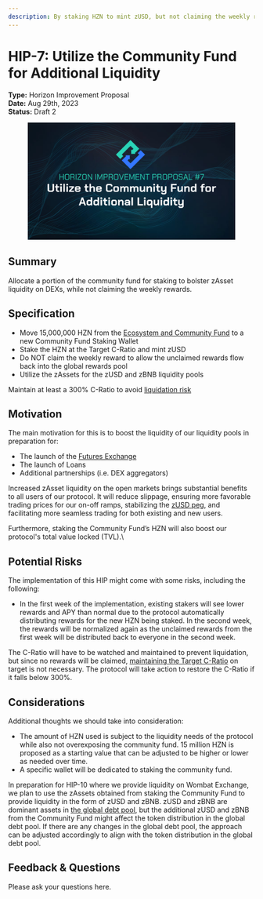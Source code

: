 ```yaml
---
description: By staking HZN to mint zUSD, but not claiming the weekly reward
---
```


# HIP-7: Utilize the Community Fund for Additional Liquidity

**Type:** Horizon Improvement Proposal \
**Date:** Aug 29th, 2023\
**Status:** Draft 2

<figure><img src="../../../.gitbook/assets/1 (3).png" alt=""><figcaption></figcaption></figure>

## Summary

Allocate a portion of the community fund for staking to bolster zAsset liquidity on DEXs, while not claiming the weekly rewards.&#x20;

## Specification

* Move 15,000,000 HZN from the [Ecosystem and Community Fund](https://academy.horizonprotocol.com/horizon-protocol/introduction/tokenomics#horizon-protocol-supply-and-inflation-policy) to a new Community Fund Staking Wallet&#x20;
* Stake the HZN at the Target C-Ratio and mint zUSD
* Do NOT claim the weekly reward to allow the unclaimed rewards flow back into the global rewards pool
* Utilize the zAssets for the zUSD and zBNB liquidity pools

Maintain at least a 300% C-Ratio to avoid [liquidation risk](https://academy.horizonprotocol.com/horizon-genesis/staking-on-horizon-genesis/liquidation)

## Motivation

The main motivation for this is to boost the liquidity of our liquidity pools in preparation for:

* The launch of the [Futures Exchange](https://horizonprotocol.medium.com/tech-update-88fd70890b3)
* The launch of Loans
* Additional partnerships (i.e. DEX aggregators)

Increased zAsset liquidity on the open markets brings substantial benefits to all users of our protocol. It will reduce slippage, ensuring more favorable trading prices for our on-off ramps, stabilizing the [zUSD peg](https://academy.horizonprotocol.com/horizon-protocol/synthetic-assets-zassets#zusd), and facilitating more seamless trading for both existing and new users.

Furthermore, staking the Community Fund’s HZN will also boost our protocol's total value locked (TVL).\


## Potential Risks

The implementation of this HIP might come with some risks, including the following:

* In the first week of the implementation, existing stakers will see lower rewards and APY than normal due to the protocol automatically distributing rewards for the new HZN being staked. In the second week, the rewards will be normalized again as the unclaimed rewards from the first week will be distributed back to everyone in the second week.&#x20;

The C-Ratio will have to be watched and maintained to prevent liquidation, but since no rewards will be claimed, [maintaining the Target C-Ratio](https://academy.horizonprotocol.com/horizon-genesis/staking-on-horizon-genesis/collaterialization-and-c-ratio#managing-c-ratio-and-rewards-summary) on target is not necessary. The protocol will take action to restore the C-Ratio if it falls below 300%.

## Considerations

Additional thoughts we should take into consideration:

* The amount of HZN used is subject to the liquidity needs of the protocol while also not overexposing the community fund. 15 million HZN is proposed as a starting value that can be adjusted to be higher or lower as needed over time.
* A specific wallet will be dedicated to staking the community fund.

In preparation for HIP-10 where we provide liquidity on Wombat Exchange, we plan to use the zAssets obtained from staking the Community Fund to provide liquidity in the form of zUSD and zBNB. zUSD and zBNB are dominant assets in [the global debt pool](https://dashboard.horizonprotocol.com/#zasset), but the additional zUSD and zBNB from the Community Fund might affect the token distribution in the global debt pool. If there are any changes in the global debt pool, the approach can be adjusted accordingly to align with the token distribution in the global debt pool.

&#x20;

## Feedback & Questions

Please ask your questions here.
